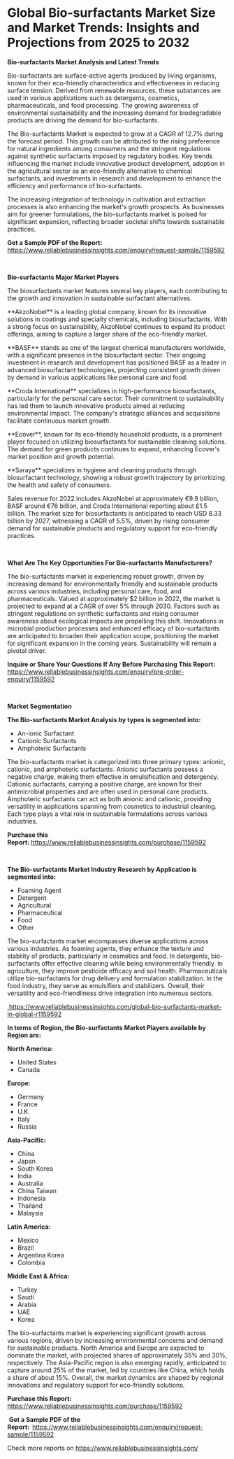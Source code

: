 <p><h1>Global Bio-surfactants Market Size and Market Trends: Insights and Projections from 2025 to 2032</h1></p><p><strong>Bio-surfactants Market Analysis and Latest Trends</strong></p>
<p><p>Bio-surfactants are surface-active agents produced by living organisms, known for their eco-friendly characteristics and effectiveness in reducing surface tension. Derived from renewable resources, these substances are used in various applications such as detergents, cosmetics, pharmaceuticals, and food processing. The growing awareness of environmental sustainability and the increasing demand for biodegradable products are driving the demand for bio-surfactants.</p><p>The Bio-surfactants Market is expected to grow at a CAGR of 12.7% during the forecast period. This growth can be attributed to the rising preference for natural ingredients among consumers and the stringent regulations against synthetic surfactants imposed by regulatory bodies. Key trends influencing the market include innovative product development, adoption in the agricultural sector as an eco-friendly alternative to chemical surfactants, and investments in research and development to enhance the efficiency and performance of bio-surfactants. </p><p>The increasing integration of technology in cultivation and extraction processes is also enhancing the market's growth prospects. As businesses aim for greener formulations, the bio-surfactants market is poised for significant expansion, reflecting broader societal shifts towards sustainable practices.</p></p>
<p><strong>Get a Sample PDF of the Report:&nbsp;</strong> <a href="https://www.reliablebusinessinsights.com/enquiry/request-sample/1159592?utm_campaign=3360&utm_medium=2&utm_source=Github&utm_content=ia&utm_term=22032025&utm_id=bio-surfactants">https://www.reliablebusinessinsights.com/enquiry/request-sample/1159592</a></p>
<p>&nbsp;</p>
<p><strong>Bio-surfactants Major Market Players</strong></p>
<p><p>The biosurfactants market features several key players, each contributing to the growth and innovation in sustainable surfactant alternatives. </p><p>**AkzoNobel** is a leading global company, known for its innovative solutions in coatings and specialty chemicals, including biosurfactants. With a strong focus on sustainability, AkzoNobel continues to expand its product offerings, aiming to capture a larger share of the eco-friendly market. </p><p>**BASF** stands as one of the largest chemical manufacturers worldwide, with a significant presence in the biosurfactant sector. Their ongoing investment in research and development has positioned BASF as a leader in advanced biosurfactant technologies, projecting consistent growth driven by demand in various applications like personal care and food.</p><p>**Croda International** specializes in high-performance biosurfactants, particularly for the personal care sector. Their commitment to sustainability has led them to launch innovative products aimed at reducing environmental impact. The company's strategic alliances and acquisitions facilitate continuous market growth.</p><p>**Ecover**, known for its eco-friendly household products, is a prominent player focused on utilizing biosurfactants for sustainable cleaning solutions. The demand for green products continues to expand, enhancing Ecover's market position and growth potential.</p><p>**Saraya** specializes in hygiene and cleaning products through biosurfactant technology, showing a robust growth trajectory by prioritizing the health and safety of consumers.</p><p>Sales revenue for 2022 includes AkzoNobel at approximately €9.9 billion, BASF around €76 billion, and Croda International reporting about £1.5 billion. The market size for biosurfactants is anticipated to reach USD 8.33 billion by 2027, witnessing a CAGR of 5.5%, driven by rising consumer demand for sustainable products and regulatory support for eco-friendly practices.</p></p>
<p>&nbsp;</p>
<p><strong>What Are The Key Opportunities For Bio-surfactants Manufacturers?</strong></p>
<p><p>The bio-surfactants market is experiencing robust growth, driven by increasing demand for environmentally friendly and sustainable products across various industries, including personal care, food, and pharmaceuticals. Valued at approximately $2 billion in 2022, the market is projected to expand at a CAGR of over 5% through 2030. Factors such as stringent regulations on synthetic surfactants and rising consumer awareness about ecological impacts are propelling this shift. Innovations in microbial production processes and enhanced efficacy of bio-surfactants are anticipated to broaden their application scope, positioning the market for significant expansion in the coming years. Sustainability will remain a pivotal driver.</p></p>
<p><strong>Inquire or Share Your Questions If Any Before Purchasing This Report:</strong> <a href="https://www.reliablebusinessinsights.com/enquiry/pre-order-enquiry/1159592?utm_campaign=3360&utm_medium=2&utm_source=Github&utm_content=ia&utm_term=22032025&utm_id=bio-surfactants">https://www.reliablebusinessinsights.com/enquiry/pre-order-enquiry/1159592</a></p>
<p>&nbsp;</p>
<p><strong>Market Segmentation</strong></p>
<p><strong>The Bio-surfactants Market Analysis by types is segmented into:</strong></p>
<p><ul><li>An-ionic Surfactant</li><li>Cationic Surfactants</li><li>Amphoteric Surfactants</li></ul></p>
<p><p>The bio-surfactants market is categorized into three primary types: anionic, cationic, and amphoteric surfactants. Anionic surfactants possess a negative charge, making them effective in emulsification and detergency. Cationic surfactants, carrying a positive charge, are known for their antimicrobial properties and are often used in personal care products. Amphoteric surfactants can act as both anionic and cationic, providing versatility in applications spanning from cosmetics to industrial cleaning. Each type plays a vital role in sustainable formulations across various industries.</p></p>
<p><strong>Purchase this Report:&nbsp;</strong><a href="https://www.reliablebusinessinsights.com/purchase/1159592?utm_campaign=3360&utm_medium=2&utm_source=Github&utm_content=ia&utm_term=22032025&utm_id=bio-surfactants">https://www.reliablebusinessinsights.com/purchase/1159592</a></p>
<p>&nbsp;</p>
<p><strong>The Bio-surfactants Market Industry Research by Application is segmented into:</strong></p>
<p><ul><li>Foaming Agent</li><li>Detergent</li><li>Agricultural</li><li>Pharmaceutical</li><li>Food</li><li>Other</li></ul></p>
<p><p>The bio-surfactants market encompasses diverse applications across various industries. As foaming agents, they enhance the texture and stability of products, particularly in cosmetics and food. In detergents, bio-surfactants offer effective cleaning while being environmentally friendly. In agriculture, they improve pesticide efficacy and soil health. Pharmaceuticals utilize bio-surfactants for drug delivery and formulation stabilization. In the food industry, they serve as emulsifiers and stabilizers. Overall, their versatility and eco-friendliness drive integration into numerous sectors.</p></p>
<p><a href="https://www.reliablebusinessinsights.com/global-bio-surfactants-market-in-global-r1159592?utm_campaign=3360&utm_medium=2&utm_source=Github&utm_content=ia&utm_term=22032025&utm_id=bio-surfactants">&nbsp;https://www.reliablebusinessinsights.com/global-bio-surfactants-market-in-global-r1159592</a></p>
<p><strong>In terms of Region, the Bio-surfactants Market Players available by Region are:</strong></p>
<p>
    <p> <strong> North America: </strong>
        <ul>
            <li>United States</li>
            <li>Canada</li>
        </ul>
        </p> 
    <p> <strong> Europe: </strong>
        <ul>
            <li>Germany</li>
            <li>France</li>
            <li>U.K.</li>
            <li>Italy</li>
            <li>Russia</li>
        </ul>
        </p> 
    <p> <strong> Asia-Pacific: </strong>
        <ul>
            <li>China</li>
            <li>Japan</li>
            <li>South Korea</li>
            <li>India</li>
            <li>Australia</li>
            <li>China Taiwan</li>
            <li>Indonesia</li>
            <li>Thailand</li>
            <li>Malaysia</li>
        </ul>
        </p> 
    <p> <strong> Latin America: </strong>
        <ul>
            <li>Mexico</li>
            <li>Brazil</li>
            <li>Argentina Korea</li>
            <li>Colombia</li>
        </ul>
        </p> 
    <p> <strong> Middle East & Africa: </strong>
        <ul>
            <li>Turkey</li>
            <li>Saudi</li>
            <li>Arabia</li>
            <li>UAE</li>
            <li>Korea</li>
        </ul>
    </p>
    </p>
<p><p>The bio-surfactants market is experiencing significant growth across various regions, driven by increasing environmental concerns and demand for sustainable products. North America and Europe are expected to dominate the market, with projected shares of approximately 35% and 30%, respectively. The Asia-Pacific region is also emerging rapidly, anticipated to capture around 25% of the market, led by countries like China, which holds a share of about 15%. Overall, the market dynamics are shaped by regional innovations and regulatory support for eco-friendly solutions.</p></p>
<p><strong>Purchase this Report: </strong><a href="https://www.reliablebusinessinsights.com/purchase/1159592?utm_campaign=3360&utm_medium=2&utm_source=Github&utm_content=ia&utm_term=22032025&utm_id=bio-surfactants">https://www.reliablebusinessinsights.com/purchase/1159592</a></p>
<p>&nbsp;<strong>Get a Sample PDF of the Report:&nbsp;&nbsp;</strong><a href="https://www.reliablebusinessinsights.com/enquiry/request-sample/1159592?utm_campaign=3360&utm_medium=2&utm_source=Github&utm_content=ia&utm_term=22032025&utm_id=bio-surfactants">https://www.reliablebusinessinsights.com/enquiry/request-sample/1159592</a></p>
<p><strong></strong></p>
<p>Check more reports on <a href="https://www.reliablebusinessinsights.com/?utm_campaign=3360&utm_medium=2&utm_source=Github&utm_content=ia&utm_term=22032025&utm_id=bio-surfactants">https://www.reliablebusinessinsights.com/</a></p>